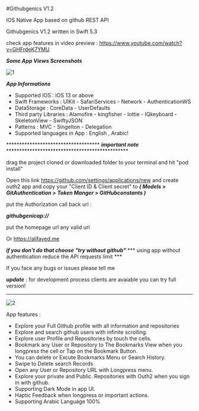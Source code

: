 #Githubgenics V1.2

IOS Native App based on github REST API 

Githubgenics V1.2 written in Swift 5.3

check app features in video preview : https://www.youtube.com/watch?v=GHFrdeK7YMU

 ***Some App Views Screenshots***

![1](https://user-images.githubusercontent.com/72504852/108808393-38f15a00-75af-11eb-9616-62a25379f599.png )

 ***App Informations***
 
* Supported IOS : IOS 13 or above
* Swift Frameworks : UIKit - SafariServices - Network - AuthenticationWS 
* DataStorage : CoreData - UserDefaults
* Third party Libraries : Alamofire - kingfisher - lottie - IQkeyboard - SkeletonView - SwiftyJSON
* Patterns : MVC - Singelton - Delegation
* Supported languages in App : English , Arabic!

************************************ ***important note*** ***********************************************

drag the project cloned or downloaded folder to your terminal and hit "pod install" 

Open this link https://github.com/settings/applications/new  and create outh2 app and copy your "Client ID & Client secret" to
***( Models > GitAuthentication > Token Manger > GitHubconstants )***

put the Authorization call back url :

 ***githubgenicap://***

put the homepage url any valid url

Or https://alifayed.me

***if you don't do that choose "try without github"***
*** using app without authentication reduce the API requests limit ***

If you face any bugs or issues please tell me

***update*** : for development process clients are avaiable you can try full version!
*****************************************

![2](https://user-images.githubusercontent.com/72504852/108808585-9c7b8780-75af-11eb-9a66-1fe4c77a178d.png)

App features : 

* Explore your Full Github profile with all information and repositories
* Explore and search github users with infinite scrolling.
* Explore  user Profile and Repositories by touch the cells.
* Bookmark any User or Repository  to The Bookmarks View when you longpress the cell or Tap on the Bookmark Button.
* You can delete or Excute Bookmarks Menu or Search History. 
* Swipe to Delete search Records
* Open any User or Repository URL with Longpress menu.
* Explore your private and Public. Repositories with Outh2 when you sign in with github.
* Supporting Dark Mode in app UI.
* Haptic Feedback when longpress or important actions.
* Supporting Arabic Language 100%

